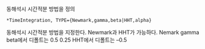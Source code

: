 동해석시 시간적분 방법을 정의 
```
*TimeIntegration, TYPE={Newmark,gamma,beta|HHT,alpha}
```

동해석시 시간적분 방법을 지정한다. Newmark과 HHT가 가능하다. 
Nemark gamma beta에서 디폴트는 0.5 0.25
HHT에서 디폴트는 –0.5